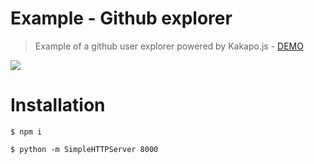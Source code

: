 # Example - Github explorer
> Example of a github user explorer powered by Kakapo.js - [DEMO](https://kakapo-github-explorer.firebaseapp.com/)

![](https://raw.github.com/devlucky/Kakapo.js/master/examples/github-explorer/demo.gif)

# Installation

`$ npm i`

`$ python -m SimpleHTTPServer 8000`